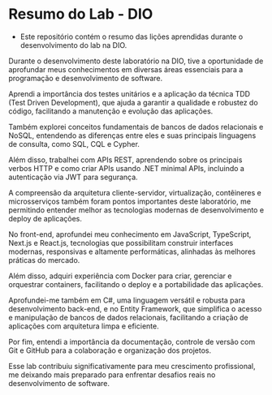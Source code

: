 # Resumo do Lab - DIO
- Este repositório contém o resumo das lições aprendidas durante o desenvolvimento do lab na DIO.

Durante o desenvolvimento deste laboratório na DIO, tive a oportunidade de aprofundar meus conhecimentos em diversas áreas essenciais para a programação e desenvolvimento de software.

Aprendi a importância dos testes unitários e a aplicação da técnica TDD (Test Driven Development), que ajuda a garantir a qualidade e robustez do código, facilitando a manutenção e evolução das aplicações.

Também explorei conceitos fundamentais de bancos de dados relacionais e NoSQL, entendendo as diferenças entre eles e suas principais linguagens de consulta, como SQL, CQL e Cypher.

Além disso, trabalhei com APIs REST, aprendendo sobre os principais verbos HTTP e como criar APIs usando .NET minimal APIs, incluindo a autenticação via JWT para segurança.

A compreensão da arquitetura cliente-servidor, virtualização, contêineres e microsserviços também foram pontos importantes deste laboratório, me permitindo entender melhor as tecnologias modernas de desenvolvimento e deploy de aplicações.

No front-end, aprofundei meu conhecimento em JavaScript, TypeScript, Next.js e React.js, tecnologias que possibilitam construir interfaces modernas, responsivas e altamente performáticas, alinhadas às melhores práticas do mercado.

Além disso, adquiri experiência com Docker para criar, gerenciar e orquestrar containers, facilitando o deploy e a portabilidade das aplicações.

Aprofundei-me também em C#, uma linguagem versátil e robusta para desenvolvimento back-end, e no Entity Framework, que simplifica o acesso e manipulação de bancos de dados relacionais, facilitando a criação de aplicações com arquitetura limpa e eficiente.

Por fim, entendi a importância da documentação, controle de versão com Git e GitHub para a colaboração e organização dos projetos.

Esse lab contribuiu significativamente para meu crescimento profissional, me deixando mais preparado para enfrentar desafios reais no desenvolvimento de software.

